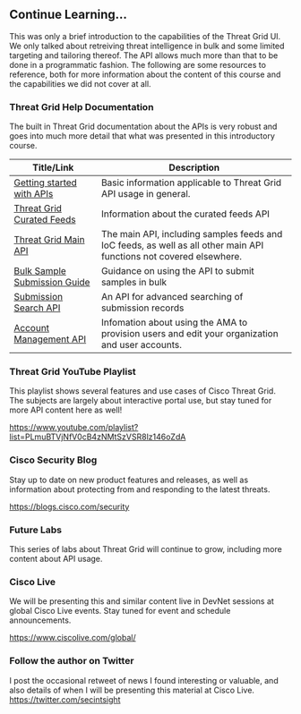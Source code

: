 ## Continue Learning...

This was only a brief introduction to the capabilities of the Threat Grid UI. We only talked about retreiving threat intelligence in bulk and some limited targeting and tailoring thereof. The API allows much more than that to be done in a programmatic fashion. The following are some resources to reference, both for more information about the content of this course and the capabilities we did not cover at all. 

### Threat Grid Help Documentation

The built in Threat Grid documentation about the APIs is very robust and goes into much more detail that what was presented in this introductory course. 

|Title/Link|Description|
|-|-|
|[Getting started with APIs](https://panacea.threatgrid.com/mask/#/doc/main/api-getting-started.html)|Basic information applicable to Threat Grid API usage in general.
|[Threat Grid Curated Feeds](https://panacea.threatgrid.com/mask/#/doc/main/feeds.html)|Information about the curated feeds API|
|[Threat Grid Main API](https://panacea.threatgrid.com/mask/#/doc/main/api.html)|The main API, including samples feeds and IoC feeds, as well as all other main API functions not covered elsewhere.
|[Bulk Sample Submission Guide](https://panacea.threatgrid.com/mask/#/doc/main/bulk_sample_submission.html)| Guidance on using the API to submit samples in bulk|
|[Submission Search API](https://panacea.threatgrid.com/mask/#/doc/main/search.html)|An API for advanced searching of submission records|
|[Account Management API](https://panacea.threatgrid.com/mask/#/doc/main/account-management-api.html)|Infomation about using the AMA to provision users and edit your organization and user accounts.|

### Threat Grid YouTube Playlist
This playlist shows several features and use cases of Cisco Threat Grid. The subjects are largely about interactive portal use, but stay tuned for more API content here as well! 

<https://www.youtube.com/playlist?list=PLmuBTVjNfV0cB4zNMtSzVSR8lz146oZdA>

### Cisco Security Blog
Stay up to date on new product features and releases, as well as information about protecting from and responding to the latest threats.

<https://blogs.cisco.com/security>

### Future Labs
This series of labs about Threat Grid will continue to grow, including more content about API usage.

### Cisco Live
We will be presenting this and similar content live in DevNet sessions at global Cisco Live events. Stay tuned for event and schedule announcements.

<https://www.ciscolive.com/global/>

### Follow the author on Twitter
I post the occasional retweet of news I found interesting or valuable, and also details of when I will be presenting this material at Cisco Live. 
<https://twitter.com/secintsight>
